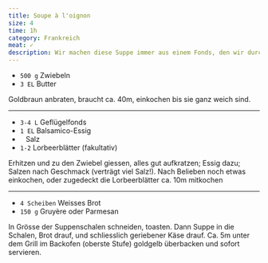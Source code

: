```yaml
---
title: Soupe à l'oignon
size: 4
time: 1h
category: Frankreich
meat: ✓
description: Wir machen diese Suppe immer aus einem Fonds, den wir durch stundenlanges (ca. 6h) Auskochen der Knochen von grilliertem Geflügel gewinne (z.B. Rumpf einer am Spiess gebratenen Weihnachtsgans.)
---
```




- `500 g` Zwiebeln
- `3 EL` Butter

Goldbraun anbraten, braucht ca. 40m, einkochen bis sie ganz weich sind.

---

- `3-4 L` Geflügelfonds
- `1 EL` Balsamico-Essig
- ` ` Salz
- `1-2` Lorbeerblätter (fakultativ)

Erhitzen und zu den Zwiebel giessen, alles gut aufkratzen; Essig dazu; Salzen nach Geschmack (verträgt viel Salz!). Nach Belieben noch etwas einkochen, oder zugedeckt die Lorbeerblätter ca. 10m mitkochen

---

- `4 Scheiben` Weisses Brot
- `150 g` Gruyère oder Parmesan

In Grösse der Suppenschalen schneiden, toasten. Dann Suppe in die Schalen, Brot drauf, und schliesslich geriebener Käse drauf. Ca. 5m unter dem Grill im Backofen (oberste Stufe) goldgelb überbacken und sofort servieren.

